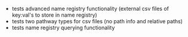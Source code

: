 * tests advanced name registry functionality (external csv files of key:val's to store in name registry)
* tests two pathway types for csv files (no path info and relative paths)
* tests name registry querying functionality
